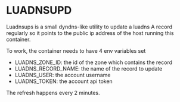 # LUADNSUPD

Luadnsups is a small dyndns-like utility to update a luadns A record regularly so it points to the public ip address of the host running this container.

To work, the container needs to have 4 env variables set
- LUADNS_ZONE_ID: the id of the zone which contains the record
- LUADNS_RECORD_NAME: the name of the record to update
- LUADNS_USER: the account username
- LUADNS_TOKEN: the account api token

The refresh happens every 2 minutes.